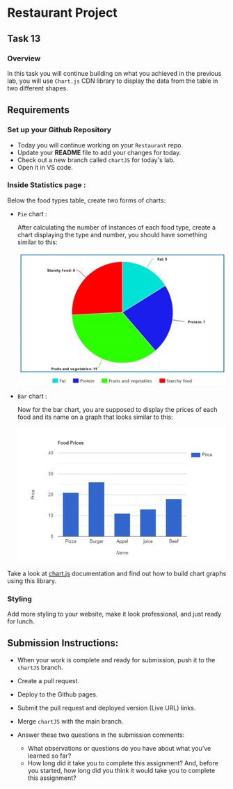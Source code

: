 # Restaurant Project

## Task 13

### **Overview**

In this task you will continue building on what you achieved in the previous lab, you will use `Chart.js` CDN library to display the data from the table in two different shapes.

## **Requirements**

### **Set up your Github Repository**

- Today you will continue working on your `Restaurant` repo.
- Update your **README** file to add your changes for today.
- Check out a new branch called `chartJS` for today's lab.
- Open it in VS code.

### Inside **Statistics page** :

Below the food types table, create two forms of charts:

- `Pie` chart :

  After calculating the number of instances of each food type, create a chart displaying the type and number, you should have something similar to this:

  ![Card](./assets/pie-graph.png)

- `Bar` chart :

  Now for the bar chart, you are supposed to display the prices of each food and its name on a graph that looks similar to this:

  ![Card](./assets/bar-graph.png)

Take a look at [chart.js](https://www.chartjs.org/docs/latest/) documentation and find out how to build chart graphs using this library.

### **Styling**

Add more styling to your website, make it look professional, and just ready for lunch.

## Submission Instructions:

- When your work is complete and ready for submission, push it to the `chartJS` branch.
- Create a pull request.
- Deploy to the Github pages.
- Submit the pull request and deployed version (Live URL) links.
- Merge `chartJS` with the main branch.
- Answer these two questions in the submission comments:

  - What observations or questions do you have about what you’ve learned so far?
  - How long did it take you to complete this assignment? And, before you started, how long did you think it would take you to complete this assignment?
